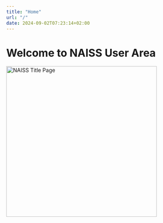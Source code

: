 ```yaml
---
title: "Home"
url: "/"
date: 2024-09-02T07:23:14+02:00
---
```


# Welcome to NAISS User Area

<img src="/images/naiss_titel_page.png" alt="NAISS Title Page" style="height: 400px; width: auto;">
